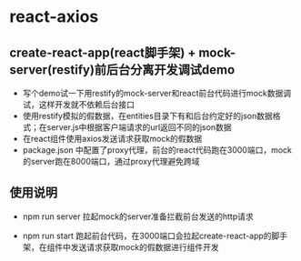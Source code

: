 # react-axios

## create-react-app(react脚手架) + mock-server(restify)前后台分离开发调试demo

- 写个demo试一下用restify的mock-server和react前台代码进行mock数据调试，这样开发就不依赖后台接口
- 使用restify模拟的假数据，在entities目录下有和后台约定好的json数据格式；在server.js中根据客户端请求的url返回不同的json数据
- 在react组件使用axios发送请求获取mock的假数据
- package.json 中配置了proxy代理，前台的react代码跑在3000端口，mock的server跑在8000端口，通过proxy代理避免跨域

## 使用说明

- npm run server 拉起mock的server准备拦截前台发送的http请求

- npm run start 跑起前台代码，在3000端口会拉起create-react-app的脚手架，在组件中发送请求获取mock的假数据进行组件开发
